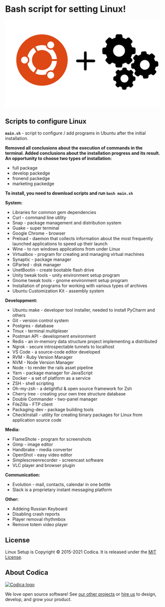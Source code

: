 # Bash script for setting Linux!

![](ubuntu-setting.png)

Scripts to configure Linux
---

 **`main.sh`** - script to configure / add programs in Ubuntu after the initial installation. 
 
 **Removed all conclusions about the execution of commands in the terminal. Added conclusions about the installation progress and its result. 
An opportunity to choose two types of installation:**
* full package
* develop packedge
* fronend packedge
* marketing packedge


 **To install, you need to download scripts and run `bash main.sh`**


**System:**
* Libraries for common gem dependencies
* Curl - command line utility
* Snap - package management and distribution system
* Guake - super terminal
* Google Chrome - browser
* Preload - daemon that collects information about the most frequently launched applications to speed up their launch
* Wine - to run windows applications from under Linux
* Virtualbox - program for creating and managing virtual machines
* Synaptic - package manager
* GParted - disk manager
* UnetBootin - create bootable flash drive
* Unity tweak tools - unity environment setup program
* Gnome tweak tools - gnome environment setup program
* Installation of programs for working with various types of archives
* Ubuntu Customization Kit - assembly system

**Developpment:**
* Ubuntu make - developer tool installer, needed to install PyCharm and others
* Git - version control system
* Postgres - database
* Tmux - terminal multiplexer
* Postman API - development environment
* Redis - an in-memory data structure project implementing a distributed
* Ngrok - secure introspectable tunnels to localhost
* VS Code - a source-code editor developed
* RVM - Ruby Version Manager
* NVM - Node Version Manager
* Node - to render the rails asset pipeline
* Yarn - package manager for JavaScript
* Docker - a set of platform as a service
* ZSH - shell scripting
* Oh-my-zsh - a delightful & open source framework for Zsh
* Cherry tree - creating your own tree structure database
* Double Commander - two-panel manager
* FileZilla - FTP client
* Packaging-dev - package building tools
* CheckInstall - utility for creating binary packages for Linux from application source code

**Media:**
* FlameShote - program for screenshots
* Gimp - image editor
* Handbrake - media converter
* OpenShot - easy video editor
* Simplescreenrecorder - screencast software
* VLC player and browser plugin

**Communication:**
* Evolution - mail, contacts, calendar in one bottle
* Slack is a proprietary instant messaging platform

**Other:**
* Addeing Russian Keyboard
* Disabling crash reports
* Player removal rhythmbox
* Remove totem video player

## License
Linux Setup is Copyright © 2015-2021 Codica. It is released under the [MIT License](https://opensource.org/licenses/MIT).

## About Codica

[![Codica logo](https://www.codica.com/assets/images/logo/logo.svg)](https://www.codica.com)

We love open source software! See [our other projects](https://github.com/codica2) or [hire us](https://www.codica.com/) to design, develop, and grow your product.
